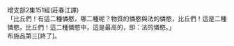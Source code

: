 增支部2集151經(莊春江譯)  
「比丘們！有這二種憐愍，哪二種呢？物質的憐愍與法的憐愍，比丘們！這是二種憐愍。比丘們！這二種憐愍中，這是最高的，即：法的憐愍。」  
布施品第三[終了]。  
  
  
